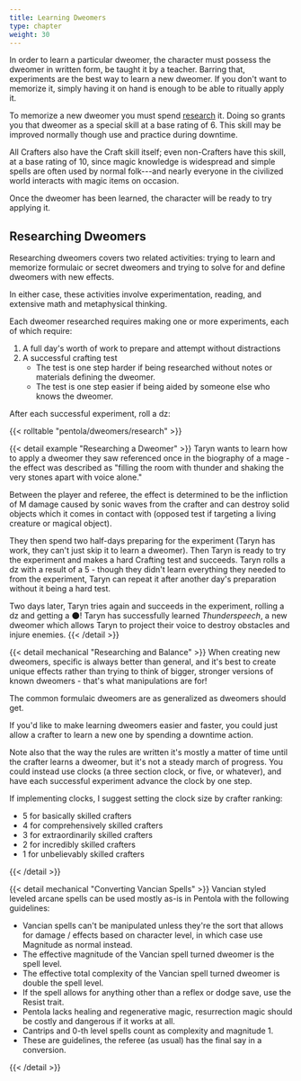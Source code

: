 ```yaml
---
title: Learning Dweomers
type: chapter
weight: 30
---
```


In order to learn a particular dweomer, the character must possess the dweomer in written form, be taught it by a teacher.
Barring that, experiments are the best way to learn a new dweomer.
If you don't want to memorize it, simply having it on hand is enough to be able to ritually apply it.

To memorize a new dweomer you must spend [research](#researching-dweomers) it.
Doing so grants you that dweomer as a special skill at a base rating of 6.
This skill may be improved normally though use and practice during downtime.

All Crafters also have the Craft skill itself; even non-Crafters have this skill, at a base rating of 10, since magic knowledge is widespread and simple spells are often used by normal folk---and nearly everyone in the civilized world interacts with magic items on occasion.

Once the dweomer has been learned, the character will be ready to try applying it.

## Researching Dweomers

Researching dweomers covers two related activities: trying to learn and memorize formulaic or secret dweomers and trying to solve for and define dweomers with new effects.

In either case, these activities involve experimentation, reading, and extensive math and metaphysical thinking.

Each dweomer researched requires making one or more experiments, each of which require:

1. A full day's worth of work to prepare and attempt without distractions
1. A successful crafting test
   - The test is one step harder if being researched without notes or materials defining the dweomer.
   - The test is one step easier if being aided by someone else who knows the dweomer.

After each successful experiment, roll a dz:

{{< rolltable "pentola/dweomers/research" >}}

{{< detail example "Researching a Dweomer" >}}
Taryn wants to learn how to apply a dweomer they saw referenced once in the biography of a mage - the effect was described as "filling the room with thunder and shaking the very stones apart with voice alone."

Between the player and referee, the effect is determined to be the infliction of M damage caused by sonic waves from the crafter and can destroy solid objects which it comes in contact with (opposed test if targeting a living creature or magical object).

They then spend two half-days preparing for the experiment (Taryn has work, they can't just skip it to learn a dweomer).
Then Taryn is ready to try the experiment and makes a hard Crafting test and succeeds.
Taryn rolls a dz with a result of a 5 - though they didn't learn everything they needed to from the experiment, Taryn can repeat it after another day's preparation without it being a hard test.

Two days later, Taryn tries again and succeeds in the experiment, rolling a dz and getting a 🌑!
Taryn has successfully learned _Thunderspeech_, a new dweomer which allows Taryn to project their voice to destroy obstacles and injure enemies.
{{< /detail >}}

{{< detail mechanical "Researching and Balance" >}}
When creating new dweomers, specific is always better than general, and it's best to create unique effects rather than trying to think of bigger, stronger versions of known dweomers - that's what manipulations are for!

The common formulaic dweomers are as generalized as dweomers should get.

If you'd like to make learning dweomers easier and faster, you could just allow a crafter to learn a new one by spending a downtime action.

Note also that the way the rules are written it's mostly a matter of time until the crafter learns a dweomer, but it's not a steady march of progress.
You could instead use clocks (a three section clock, or five, or whatever), and have each successful experiment advance the clock by one step.

If implementing clocks, I suggest setting the clock size by crafter ranking:

+ 5 for basically skilled crafters
+ 4 for comprehensively skilled crafters
+ 3 for extraordinarily skilled crafters
+ 2 for incredibly  skilled crafters
+ 1 for unbelievably skilled crafters

{{< /detail >}}

{{< detail mechanical "Converting Vancian Spells" >}}
Vancian styled leveled arcane spells can be used mostly as-is in Pentola with the following guidelines:

+ Vancian spells can't be manipulated unless they're the sort that allows for damage / effects based on character level, in which case use Magnitude as normal instead.
+ The effective magnitude of the Vancian spell turned dweomer is the spell level.
+ The effective total complexity of the Vancian spell turned dweomer is double the spell level.
+ If the spell allows for anything other than a reflex or dodge save, use the Resist trait.
+ Pentola lacks healing and regenerative magic, resurrection magic should be costly and dangerous if it works at all.
+ Cantrips and 0-th level spells count as complexity and magnitude 1.
+ These are guidelines, the referee (as usual) has the final say in a conversion.

{{< /detail >}}
